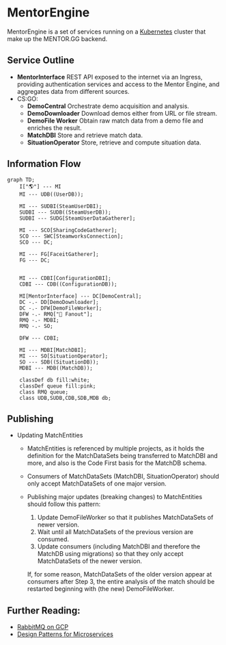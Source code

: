 # MentorEngine

MentorEngine is a set of services running on a [Kubernetes][K8] cluster that make up the MENTOR.GG backend.

## Service Outline

- **MentorInterface**
    REST API exposed to the internet via an Ingress, providing authentication services and access to the Mentor Engine, and aggregates data from different sources.
- CS:GO:
    - **DemoCentral**
        Orchestrate demo acquisition and analysis.
    - **DemoDownloader**
        Download demos either from URL or file stream.
    - **DemoFile Worker**
        Obtain raw match data from a demo file and enriches the result.
    - **MatchDBI**
        Store and retrieve match data.
    - **SituationOperator**
        Store, retrieve and compute situation data.

## Information Flow

```mermaid
graph TD;
    I["🌎"] --- MI
    MI --- UDB((UserDB));
    
    MI --- SUDBI(SteamUserDBI);
    SUDBI --- SUDB((SteamUserDB));
    SUDBI --- SUDG[SteamUserDataGatherer];
    
    MI --- SCO[SharingCodeGatherer];
    SCO --- SWC[SteamworksConnection];
    SCO --- DC;
    
    MI --- FG[FaceitGatherer];
    FG --- DC;
    
    
    MI --- CDBI[ConfigurationDBI];
    CDBI --- CDB((ConfigurationDB));
    
    MI[MentorInterface] --- DC[DemoCentral];
    DC -.- DD[DemoDownloader];
    DC -.- DFW[DemoFileWorker];
    DFW -.- RMQ["🐰 Fanout"];
    RMQ -.- MDBI;
    RMQ -.- SO;
    
    DFW --- CDBI;

    MI --- MDBI[MatchDBI];
    MI --- SO[SituationOperator];
    SO --- SDB((SituationDB));
    MDBI --- MDB((MatchDB));

    classDef db fill:white;
    classDef queue fill:pink;
    class RMQ queue;
    class UDB,SUDB,CDB,SDB,MDB db;
```

## Publishing
- Updating MatchEntities
    - MatchEntities is referenced by multiple projects, as it holds the definition for the MatchDataSets being transferred to MatchDBI and more, and also is the Code First basis for the MatchDB schema.
    - Consumers of MatchDataSets (MatchDBI, SituationOperator) should only accept MatchDataSets of one major version.
    

    - Publishing major updates (breaking changes) to MatchEntities should follow this pattern:
        1. Update DemoFileWorker so that it publishes MatchDataSets of newer version.
        2. Wait until all MatchDataSets of the previous version are consumed.
        3. Update consumers (including MatchDBI and therefore the MatchDB using migrations) so that they only accept MatchDataSets of the newer version.
        
        If, for some reason, MatchDataSets of the older version appear at consumers after Step 3, the entire analysis of the match should be restarted beginning with (the new) DemoFileWorker.

## Further Reading:

- [RabbitMQ on GCP](https://github.com/GoogleCloudPlatform/click-to-deploy/blob/master/k8s/rabbitmq/README.md)
- [Design Patterns for Microservices](https://dzone.com/articles/design-patterns-for-microservices)

[K8]: https://kubernetes.io/
